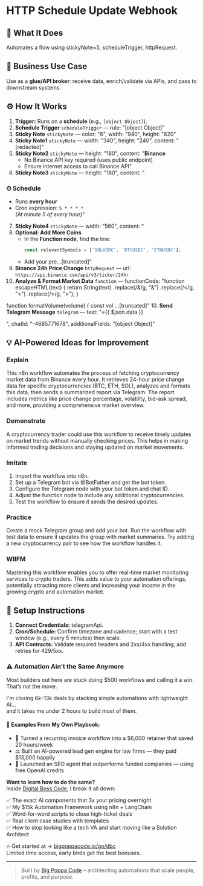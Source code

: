 # HTTP Schedule Update Webhook
  ## 🚀 What It Does
  Automates a flow using stickyNote×5, scheduleTrigger, httpRequest.
  
  ## 💼 Business Use Case
  Use as a **glue/API broker**: receive data, enrich/validate via APIs, and pass to downstream systems.
  
  ## ⚙️ How It Works
  1. **Trigger:** Runs on a **schedule** (e.g., `[object Object]`).
  2. **Schedule Trigger** `scheduleTrigger` — rule: "[object Object]"
3. **Sticky Note** `stickyNote` — color: "6", width: "940", height: "620"
4. **Sticky Note1** `stickyNote` — width: "340", height: "240", content: "[redacted]"
5. **Sticky Note2** `stickyNote` — height: "180", content: "**Binance**
   - No Binance API key required (uses public endpoint)
   - Ensure internet access to call Binance API"
6. **Sticky Note3** `stickyNote` — height: "180", content: "
### ⏱ Schedule
- Runs **every hour**
- Cron expression: `5 * * * *`  
  _(At minute 5 of every hour)_"
7. **Sticky Note4** `stickyNote` — width: "560", content: "
3. **Optional: Add More Coins**
   - In the **Function node**, find the line:
     ```js
     const relevantSymbols = ['SOLUSDC', 'BTCUSDC', 'ETHUSDC'];
     ```
   - Add your pre…[truncated]"
8. **Binance 24h Price Change** `httpRequest` — url: `https://api.binance.com/api/v3/ticker/24hr`
9. **Analyze & Format Market Data** `function` — functionCode: "function escapeHTML(text) {
  return String(text)
    .replace(/&/g, "&amp;")
    .replace(/</g, "&lt;")
    .replace(/>/g, "&gt;");
}

function formatVolume(volume) {
  const vol …[truncated]"
10. **Send Telegram Message** `telegram` — text: "={{ $json.data }}

", chatId: "-4685771678", additionalFields: "[object Object]"
  
  ## 💡 AI-Powered Ideas for Improvement
  ### Explain
This n8n workflow automates the process of fetching cryptocurrency market data from Binance every hour. It retrieves 24-hour price change data for specific cryptocurrencies (BTC, ETH, SOL), analyzes and formats this data, then sends a summarized report via Telegram. The report includes metrics like price change percentage, volatility, bid-ask spread, and more, providing a comprehensive market overview.

### Demonstrate
A cryptocurrency trader could use this workflow to receive timely updates on market trends without manually checking prices. This helps in making informed trading decisions and staying updated on market movements.

### Imitate
1. Import the workflow into n8n.
2. Set up a Telegram bot via @BotFather and get the bot token.
3. Configure the Telegram node with your bot token and chat ID.
4. Adjust the function node to include any additional cryptocurrencies.
5. Test the workflow to ensure it sends the desired updates.

### Practice
Create a mock Telegram group and add your bot. Run the workflow with test data to ensure it updates the group with market summaries. Try adding a new cryptocurrency pair to see how the workflow handles it.

### WIIFM
Mastering this workflow enables you to offer real-time market monitoring services to crypto traders. This adds value to your automation offerings, potentially attracting more clients and increasing your income in the growing crypto and automation market.
  
  ## 🔧 Setup Instructions
  1. **Connect Credentials:** telegramApi.
2. **Cron/Schedule:** Confirm timezone and cadence; start with a test window (e.g., every 5 minutes) then scale.
3. **API Contracts:** Validate required headers and 2xx/4xx handling; add retries for 429/5xx.
  
### ⚠️ Automation Ain’t the Same Anymore

Most builders out here are stuck doing $500 workflows and calling it a win.  
That’s not the move.  

I'm closing $6k–$13k deals by stacking simple automations with lightweight AI...  
and it takes me under 2 hours to build most of them.

#### 🧠 Examples From My Own Playbook:
- 🔁 Turned a recurring invoice workflow into a $6,000 retainer that saved 20 hours/week  
- ⚖️ Built an AI-powered lead gen engine for law firms — they paid $13,000 happily  
- 🚀 Launched an SEO agent that outperforms funded companies — using free OpenAI credits  

**Want to learn how to do the same?**  
Inside [Digital Boss Code](https://bigpoppacode.io/go/dbc), I break it all down:

✅ The exact AI components that 3x your pricing overnight  
✅ My $15k Automation Framework using n8n + LangChain  
✅ Word-for-word scripts to close high-ticket deals  
✅ Real client case studies with templates  
✅ How to stop looking like a tech VA and start moving like a Solution Architect  

🔥 Get started at → [bigpoppacode.io/go/dbc](https://bigpoppacode.io/go/dbc)  
Limited time access, early birds get the best bonuses.

---
> Built by [Big Poppa Code](https://bigpoppacode.io) – architecting automations that scale people, profits, and purpose.
  